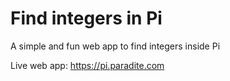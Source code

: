 # Find integers in Pi

A simple and fun web app to find integers inside Pi

Live web app: https://pi.paradite.com
